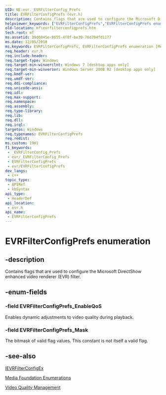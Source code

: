```yaml
---
UID: NE:evr._EVRFilterConfig_Prefs
title: EVRFilterConfigPrefs (evr.h)
description: Contains flags that are used to configure the Microsoft DirectShow enhanced video renderer (EVR) filter.
helpviewer_keywords: ["EVRFilterConfigPrefs","EVRFilterConfigPrefs enumeration [Media Foundation]","EVRFilterConfigPrefs_EnableQoS","EVRFilterConfigPrefs_Mask","evr/EVRFilterConfigPrefs","evr/EVRFilterConfigPrefs_EnableQoS","evr/EVRFilterConfigPrefs_Mask","mf.evrfilterconfigprefs"]
old-location: mf\evrfilterconfigprefs.htm
tech.root: mf
ms.assetid: 39d6845e-8655-4f8f-be39-76d704fd1177
ms.date: 12/05/2018
ms.keywords: EVRFilterConfigPrefs, EVRFilterConfigPrefs enumeration [Media Foundation], EVRFilterConfigPrefs_EnableQoS, EVRFilterConfigPrefs_Mask, evr/EVRFilterConfigPrefs, evr/EVRFilterConfigPrefs_EnableQoS, evr/EVRFilterConfigPrefs_Mask, mf.evrfilterconfigprefs
req.header: evr.h
req.include-header: 
req.target-type: Windows
req.target-min-winverclnt: Windows 7 [desktop apps only]
req.target-min-winversvr: Windows Server 2008 R2 [desktop apps only]
req.kmdf-ver: 
req.umdf-ver: 
req.ddi-compliance: 
req.unicode-ansi: 
req.idl: 
req.max-support: 
req.namespace: 
req.assembly: 
req.type-library: 
req.lib: 
req.dll: 
req.irql: 
targetos: Windows
req.typenames: EVRFilterConfigPrefs
req.redist: 
ms.custom: 19H1
f1_keywords:
 - _EVRFilterConfig_Prefs
 - evr/_EVRFilterConfig_Prefs
 - EVRFilterConfigPrefs
 - evr/EVRFilterConfigPrefs
dev_langs:
 - c++
topic_type:
 - APIRef
 - kbSyntax
api_type:
 - HeaderDef
api_location:
 - evr.h
api_name:
 - EVRFilterConfigPrefs
---
```


# EVRFilterConfigPrefs enumeration


## -description

Contains flags that are used to configure the Microsoft DirectShow enhanced video renderer (EVR) filter.

## -enum-fields

### -field EVRFilterConfigPrefs_EnableQoS

Enables dynamic adjustments to video quality during playback.

### -field EVRFilterConfigPrefs_Mask

The bitmask of valid flag values. This constant is not itself a valid flag.

## -see-also

<a href="https://docs.microsoft.com/windows/desktop/api/evr/nn-evr-ievrfilterconfigex">IEVRFilterConfigEx</a>



<a href="https://docs.microsoft.com/windows/desktop/medfound/media-foundation-enumerations">Media Foundation Enumerations</a>



<a href="https://docs.microsoft.com/windows/desktop/medfound/video-quality-management">Video Quality Management</a>

